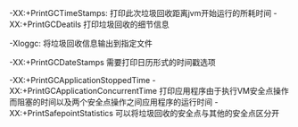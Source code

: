 -XX:+PrintGCTimeStamps:
打印此次垃圾回收距离jvm开始运行的所耗时间
-XX:+PrintGCDeatils
打印垃圾回收的细节信息

-Xloggc:<filename>
将垃圾回收信息输出到指定文件

-XX:+PrintGCDateStamps
需要打印日历形式的时间戳选项

-XX:+PrintGCApplicationStoppedTime
-XX:+PrintGCApplicationConcurrentTime
打印应用程序由于执行VM安全点操作而阻塞的时间以及两个安全点操作之间应用程序的运行时间
-XX:+PrintSafepointStatistics
可以将垃圾回收的安全点与其他的安全点区分开